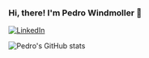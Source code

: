 ### Hi, there! I'm Pedro Windmoller 👋

[![LinkedIn](https://img.shields.io/badge/LinkedIn-0077B5?style=for-the-badge&logo=linkedin&logoColor=white)](https://www.linkedin.com/in/pedro-windmöller-10a42019a/)

![Pedro's GitHub stats](https://github-readme-stats.vercel.app/api?username=pedrowind&show_icons=true&theme=merko)
